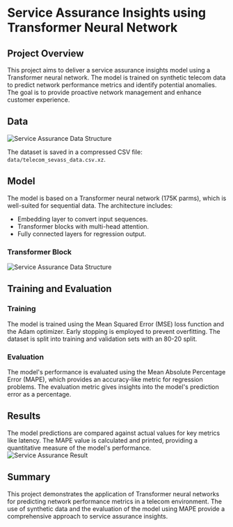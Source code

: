 
# Service Assurance Insights using Transformer Neural Network

## Project Overview

This project aims to deliver a service assurance insights model using a Transformer neural network. The model is trained on synthetic telecom data to predict network performance metrics and identify potential anomalies. The goal is to provide proactive network management and enhance customer experience.

## Data
![Service Assurance Data Structure](https://raw.githubusercontent.com/fenar/etc-ai-wrx/main/serviceassurance/data/sevass-data.png)<br>

The dataset is saved in a compressed CSV file: `data/telecom_sevass_data.csv.xz`.

## Model

The model is based on a Transformer neural network (175K parms), which is well-suited for sequential data. The architecture includes:
- Embedding layer to convert input sequences.
- Transformer blocks with multi-head attention.
- Fully connected layers for regression output.

### Transformer Block
![Service Assurance Data Structure](https://raw.githubusercontent.com/fenar/etc-ai-wrx/main/serviceassurance/data/sevass-nn.png)<br>

## Training and Evaluation

### Training

The model is trained using the Mean Squared Error (MSE) loss function and the Adam optimizer. Early stopping is employed to prevent overfitting. The dataset is split into training and validation sets with an 80-20 split.

### Evaluation

The model's performance is evaluated using the Mean Absolute Percentage Error (MAPE), which provides an accuracy-like metric for regression problems. The evaluation metric gives insights into the model's prediction error as a percentage.

## Results

The model predictions are compared against actual values for key metrics like latency. The MAPE value is calculated and printed, providing a quantitative measure of the model's performance.
![Service Assurance Result](https://raw.githubusercontent.com/fenar/etc-ai-wrx/main/serviceassurance/data/sevass-nps.png)<br>

## Summary

This project demonstrates the application of Transformer neural networks for predicting network performance metrics in a telecom environment. The use of synthetic data and the evaluation of the model using MAPE provide a comprehensive approach to service assurance insights.
